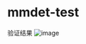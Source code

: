 # mmdet-test
验证结果
![image](https://github.com/AIR-JIANG/mmdet-test/assets/70302607/13add44b-0a79-4214-92d0-c698a16e2d46)
